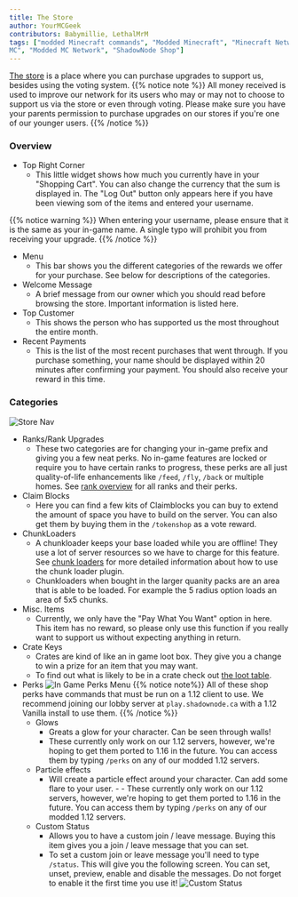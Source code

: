 ```yaml
---
title: The Store
author: YourMCGeek
contributors: Babymillie, LethalMrM
tags: ["modded Minecraft commands", "Modded Minecraft", "Minecraft Network", "ShadowNode", "ShadowNode Modded", "Modded
MC", "Modded MC Network", "ShadowNode Shop"]
---
```


<a href="https://shop.shadownode.ca/" target="_blank">The store</a> is a place where you can purchase upgrades to support us, besides using the voting system. 
{{% notice note %}}
All money received is used to improve our network for its users who may or may not to choose to support us via the store or even through voting. Please make sure you have your parents permission to purchase upgrades on our stores if you're one of our younger users.
{{% /notice %}}

### Overview

- Top Right Corner
    - This little widget shows how much you currently have in your "Shopping Cart". You can also change the currency that the sum is displayed in.  The "Log Out" button only appears here if you have been viewing som of the items and entered your username.
    
{{% notice warning %}}
When entering your username, please ensure that it is the same as your in-game name. A single typo will prohibit you from receiving your upgrade.
{{% /notice %}}
- Menu
    - This bar shows you the different categories of the rewards we offer for your purchase. See below for descriptions of the categories. 
- Welcome Message
    - A brief message from our owner which you should read before browsing the store. Important information is listed here.
- Top Customer 
    - This shows the person who has supported us the most throughout the entire month.
- Recent Payments
    - This is the list of the most recent purchases that went through. If you purchase something, your name should be displayed within 20 minutes after confirming your payment. You should also receive your reward in this time. 

### Categories

![Store Nav](/assets/images/store/store_nav.png)
- Ranks/Rank Upgrades
    - These two categories are for changing your in-game prefix and giving you a few neat perks. No in-game features are locked or require you to have certain ranks to progress, these perks are all just quality-of-life enhancements like ```/feed```, ``/fly``, ``/back`` or multiple homes. See [rank overview](/server-info/ranks/) for all ranks and their perks.
- Claim Blocks
    - Here you can find a few kits of Claimblocks you can buy to extend the amount of space you have to build on the server. You can also get them by buying them in the ``/tokenshop`` as a vote reward.
- ChunkLoaders
    - A chunkloader keeps your base loaded while you are offline! They use a lot of server resources so we have to charge for this feature. See [chunk loaders](/home/guides/chunkloaders) for more detailed information about how to use the chunk loader plugin.
    - Chunkloaders when bought in the larger quanity packs are an area that is able to be loaded. For example the 5 radius option loads an area of 5x5 chunks.
- Misc. Items
    - Currently, we only have the "Pay What You Want" option in here. This item has no reward, so please only use this function if you really want to support us without expecting anything in return.
- Crate Keys
    - Crates are kind of like an in game loot box. They give you a change to win a prize for an item that you may want.
    - To find out what is likely to be in a crate check out [the loot table](/home/guides/crates/).
- Perks
![In Game Perks  Menu](/assets/images/store/perks.png)
{{% notice note%}}
All of these shop perks have commands that must be run on a 1.12 client to use. We recommend joining our lobby server at `play.shadownode.ca` with a 1.12 Vanilla install to use them.
{{% /notice %}}
    - Glows
      - Greats a glow for your character. Can be seen through walls!
      - These currently only work on our 1.12 servers, however, we're hoping to get them ported to 1.16 in the future. You can access them by typing `/perks` on any of our modded 1.12 servers.
    - Particle effects
      - Will create a particle effect around your character. Can add some flare to your user.      - - These currently only work on our 1.12 servers, however, we're hoping to get them ported to 1.16 in the future. You can access them by typing `/perks` on any of our modded 1.12 servers.
    - Custom Status
      - Allows you to have a custom join / leave message. Buying this item gives you a join / leave message that you can set.
      - To set a custom join or leave message you'll need to type `/status`. This will give you the following screen. You can set, unset, preview, enable and disable the messages. Do not forget to enable it the first time you use it!
      ![Custom Status](/assets/images/shop/custom-status.png)